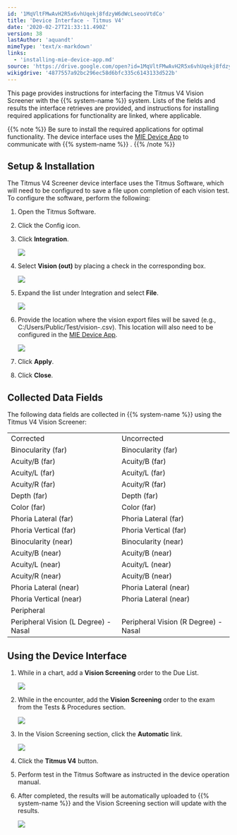 ```yaml
---
id: '1MqVltFMwAvH2R5x6vhUqekj8fdzyW6dWcLseooVtdCo'
title: 'Device Interface - Titmus V4'
date: '2020-02-27T21:33:11.490Z'
version: 38
lastAuthor: 'aquandt'
mimeType: 'text/x-markdown'
links:
  - 'installing-mie-device-app.md'
source: 'https://drive.google.com/open?id=1MqVltFMwAvH2R5x6vhUqekj8fdzyW6dWcLseooVtdCo'
wikigdrive: '4877557a92bc296ec58d6bfc335c6143133d522b'
---
```

This page provides instructions for interfacing the Titmus V4 Vision Screener with the {{% system-name %}} system. Lists of the fields and results the interface retrieves are provided, and instructions for installing required applications for functionality are linked, where applicable.

{{% note %}}
Be sure to install the required applications for optimal functionality. The device interface uses the [MIE Device App](installing-mie-device-app.md) to communicate with {{% system-name %}} .
{{% /note %}}

## Setup & Installation

The Titmus V4 Screener device interface uses the Titmus Software, which will need to be configured to save a file upon completion of each vision test. To configure the software, perform the following:

1. Open the Titmus Software.
2. Click the Config icon.
3. Click <strong>Integration</strong>.

    ![](../device-interface-titmus-v4.assets/8a758c8584409246dba9adbddffe4871.png)
4. Select <strong>Vision (out)</strong> by placing a check in the corresponding box.

    ![](../device-interface-titmus-v4.assets/a75837f5c3012c29cbfdfee849b239e3.png)
5. Expand the list under Integration and select <strong>File</strong>.

    ![](../device-interface-titmus-v4.assets/115d882247d17291e2fdd6d240c6b133.png)
6. Provide the location where the vision export files will be saved (e.g., C:/Users/Public/Test/vision-.csv). This location will also need to be configured in the [MIE Device App](installing-mie-device-app.md).

    ![](../device-interface-titmus-v4.assets/0f43ae8d7fe3415c3db5d4df68d8f1d6.png)
7. Click <strong>Apply</strong>.
8. Click <strong>Close</strong>.

## Collected Data Fields

The following data fields are collected in {{% system-name %}} using the Titmus V4 Vision Screener:
<table>
<tr>
<td>Corrected</td>
<td>Uncorrected</td>
</tr>
<tr>
<td>Binocularity (far)</td>
<td>Binocularity (far)</td>
</tr>
<tr>
<td>Acuity/B (far)</td>
<td>Acuity/B (far)</td>
</tr>
<tr>
<td>Acuity/L (far)</td>
<td>Acuity/L (far)</td>
</tr>
<tr>
<td>Acuity/R (far)</td>
<td>Acuity/R (far)</td>
</tr>
<tr>
<td>Depth (far)</td>
<td>Depth (far)</td>
</tr>
<tr>
<td>Color (far)</td>
<td>Color (far)</td>
</tr>
<tr>
<td>Phoria Lateral (far)</td>
<td>Phoria Lateral (far)</td>
</tr>
<tr>
<td>Phoria Vertical (far)</td>
<td>Phoria Vertical (far)</td>
</tr>
<tr>
<td>Binocularity (near)</td>
<td>Binocularity (near)</td>
</tr>
<tr>
<td>Acuity/B (near)</td>
<td>Acuity/B (near)</td>
</tr>
<tr>
<td>Acuity/L (near)</td>
<td>Acuity/L (near)</td>
</tr>
<tr>
<td>Acuity/R (near)</td>
<td>Acuity/B (near)</td>
</tr>
<tr>
<td>Phoria Lateral (near)</td>
<td>Phoria Lateral (near)</td>
</tr>
<tr>
<td>Phoria Vertical (near)</td>
<td>Phoria Lateral (near)</td>
</tr>
<tr>
<td>Peripheral</td>
</tr>
<tr>
<td>Peripheral Vision (L Degree) - Nasal</td>
<td>Peripheral Vision (R Degree) - Nasal</td>
</tr>
</table>

## Using the Device Interface

1. While in a chart, add a <strong>Vision Screening</strong> order to the Due List.

    ![](../device-interface-titmus-v4.assets/117b52c34295a675575015f074bf254b.png)
2. While in the encounter, add the <strong>Vision Screening</strong> order to the exam from the Tests & Procedures section.

    ![](../device-interface-titmus-v4.assets/cfbb0bdd7b358c3623ab484c11503764.png)
3. In the Vision Screening section, click the <strong>Automatic</strong> link.

    ![](../device-interface-titmus-v4.assets/083fe93049f76fead26ea21eea4bf8d4.png)
4. Click the <strong>Titmus V4</strong> button.
5. Perform test in the Titmus Software as instructed in the device operation manual.
6. After completed, the results will be automatically uploaded to {{% system-name %}} and the Vision Screening section will update with the results.

    ![](../device-interface-titmus-v4.assets/171deb438bf9d92651ffd14d8369021f.png)
